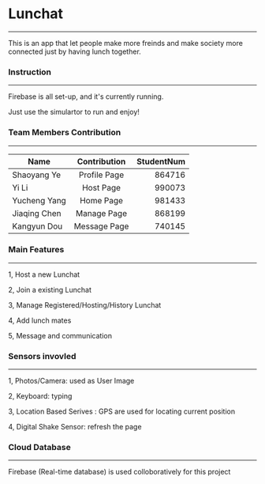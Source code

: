 # Lunchat
----
This is an app that let people make more freinds and make society more connected just by having lunch together.

### Instruction
----
Firebase is all set-up, and it's currently running.

Just use the simulartor to run and enjoy!

### Team Members Contribution
----
| Name        | Contribution           | StudentNum  |
| ------------- |:-------------:| -----:|
| Shaoyang Ye | Profile Page | 864716 |
| Yi Li | Host Page | 990073 |
| Yucheng Yang | Home Page | 981433 |
| Jiaqing Chen | Manage Page | 868199 |
| Kangyun Dou | Message Page | 740145 |

### Main Features
----
1, Host a new Lunchat

2, Join a existing Lunchat

3, Manage Registered/Hosting/History Lunchat

4, Add lunch mates

5, Message and communication

### Sensors invovled
----
1, Photos/Camera: used as User Image

2, Keyboard: typing

3, Location Based Serives : GPS are used for locating current position

4, Digital Shake Sensor: refresh the page 

### Cloud Database
----
Firebase (Real-time database) is used colloboratively for this project

